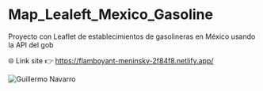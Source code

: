 # Map_Lealeft_Mexico_Gasoline
Proyecto con Leaflet de establecimientos de gasolineras en México usando la API del gob 

🌐 Link site 👉 https://flamboyant-meninsky-2f84f8.netlify.app/

![Guillermo Navarro](https://repository-images.githubusercontent.com/264749977/cb134780-9852-11ea-9a7a-71a38ca608ef)
